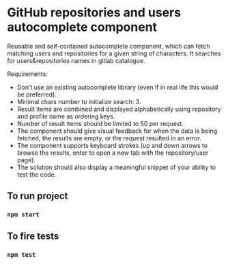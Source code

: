 # GitHub repositories and users autocomplete component

Reusable and self-contained autocomplete
component, which can fetch matching users and repositories for
a given string of characters. It searches for users&repositories names in gitlab catalogue.

Requirements:
- Don’t use an existing autocomplete library (even if in real life this would be preferred).
- Minimal chars number to initialize search: 3.
- Result items are combined and displayed alphabetically using repository and profile name as ordering keys.
- Number of result items should be limited to 50 per request.
- The component should give visual feedback for when the data is being fetched, the results are empty, or the request resulted in an error.
- The component supports keyboard strokes (up and down arrows to browse the results, enter to open a new tab with the repository/user page).
- The solution should also display a meaningful snippet of your ability to test the code.



## To run project

### `npm start`

## To fire tests

### `npm test`

